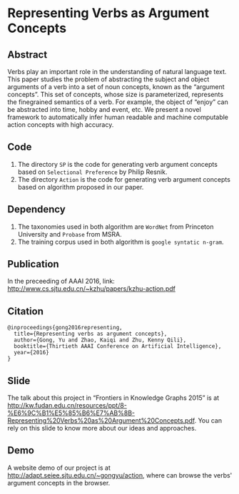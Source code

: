 Representing Verbs as Argument Concepts
====================================
## Abstract
Verbs play an important role in the understanding of natural language text. This paper studies the problem of abstracting the subject and object arguments of a verb into a set of noun concepts, known as the “argument concepts”. This set of concepts, whose size is parameterized, represents the finegrained semantics of a verb. For example, the object of “enjoy” can be abstracted into time, hobby and event, etc. We present a novel framework to automatically infer human readable and machine computable action concepts with high accuracy.

## Code
1. The directory `SP` is the code for generating verb argument concepts based on `Selectional Preference` by Philip Resnik.
2. The directory `Action` is the code for generating verb argument concepts based on algorithm proposed in our paper.

## Dependency
1. The taxonomies used in both algorithm are `WordNet` from Princeton University and `Probase` from MSRA.
2. The training corpus used in both algorithm is `google syntatic n-gram`.

## Publication
In the preceeding of AAAI 2016, link: <http://www.cs.sjtu.edu.cn/~kzhu/papers/kzhu-action.pdf>

## Citation
```
@inproceedings{gong2016representing,
  title={Representing verbs as argument concepts},
  author={Gong, Yu and Zhao, Kaiqi and Zhu, Kenny Qili},
  booktitle={Thirtieth AAAI Conference on Artificial Intelligence},
  year={2016}
}
```

## Slide
The talk about this project in “Frontiers in Knowledge Graphs 2015” is at <http://kw.fudan.edu.cn/resources/ppt/8-%E6%9C%B1%E5%85%B6%E7%AB%8B-Representing%20Verbs%20as%20Argument%20Concepts.pdf>. You can rely on this slide to know more about our ideas and approaches.

## Demo
A website demo of our project is at <http://adapt.seiee.sjtu.edu.cn/~gongyu/action>, where can browse the verbs' argument concepts in the browser.
